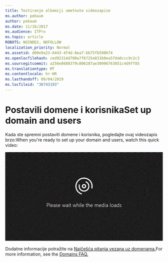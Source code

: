 ```yaml
---
title: Testiranje alkemiji umetnute videozapise
ms.author: pebaum
author: pebaum
ms.date: 11/16/2017
ms.audience: ITPro
ms.topic: article
ROBOTS: NOINDEX, NOFOLLOW
localization_priority: Normal
ms.assetid: d00e9a23-6443-4f4d-8ea7-bb75fb590b74
ms.openlocfilehash: ced92314d700a7f6725e831b0ea5fda0ccc9c2c3
ms.sourcegitcommit: a256e8680379c006287ae30996763051c4d9ff85
ms.translationtype: MT
ms.contentlocale: hr-HR
ms.lasthandoff: 09/04/2019
ms.locfileid: "36743193"
---
```

# <a name="set-up-domain-and-users"></a><span data-ttu-id="eed1c-102">Postavili domene i korisnika</span><span class="sxs-lookup"><span data-stu-id="eed1c-102">Set up domain and users</span></span>

<span data-ttu-id="eed1c-103">Kada ste spremni postaviti domene i korisnika, pogledajte ovaj videozapis brzo:</span><span class="sxs-lookup"><span data-stu-id="eed1c-103">When you're ready to set up your domain and users, watch this quick video:</span></span>
  
![Vaš preglednik ne podržava videozapisa.](media/MSN_Video_Widget.gif)
  
<span data-ttu-id="eed1c-106">Dodatne informacije potražite na [Najčešća pitanja vezana uz domenama.](https://docs.microsoft.com/office365/admin/setup/domains-faq)</span><span class="sxs-lookup"><span data-stu-id="eed1c-106">For more information, see the [Domains FAQ.](https://docs.microsoft.com/office365/admin/setup/domains-faq)</span></span>
  

